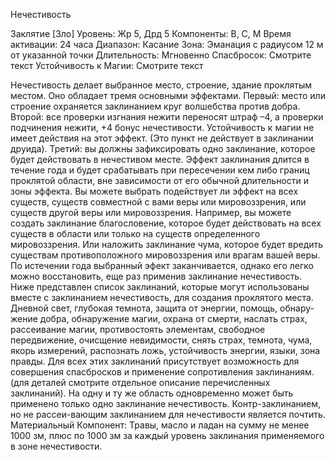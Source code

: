 
Нечестивость

Заклятие [Зло]
Уровень: Жр 5, Дрд 5
Компоненты: В, С, М
Время активации: 24 часа
Диапазон: Касание
Зона: Эманация с радиусом 12 м от
указанной точки
Длительность: Мгновенно
Спасбросок: Смотрите текст
Устойчивость к Магии: Смотрите текст

Нечестивость делает выбранное место, строение, здание проклятым местом. Оно обладает тремя основными
эффектами.
Первый: место или строение охраняется заклинанием круг волшебства
против добра.
Второй: все проверки изгнания нежити переносят штраф –4, а проверки
подчинения нежити, +4 бонус нечестивости. Устойчивость к магии не имеет
действия на этот эффект. (Это пункт не
действует в заклинании друида).
Третий: вы должны зафиксировать
одно заклинание, которое будет действовать в нечестивом месте. Эффект
заклинания длится в течение года и будет срабатывать при пересечении кем
либо границ проклятой области, вне
зависимости от его обычной длительности и зоны эффекта. Вы можете выбрать подействует ли эффект на всех
существ, существ совместной с вами
веры или мировоззрения, или существ
другой веры или мировоззрения. Например, вы можете создать заклинание
благословение, которое будет действовать на всех существ в области или
только на существ определенного мировоззрения. Или наложить заклинание
чума, которое будет вредить существам
противоположного мировоззрения или
врагам вашей веры. По истечении года
выбранный эфект заканчивается, однако
его легко можно восстановить, еще раз
применив заклинание нечестивость.
Ниже представлен список заклинаний, которые могут использованы вместе с заклинанием нечестивость, для
создания проклятого места.
Дневной свет, глубокая темнота, защита от энергии, помощь, обнару-жение добра, обнаружение магии, охрана
от смерти, наслать страх, рассеивание магии, противостоять элементам,
свободное передвижение, очисщение
невидимости, снять страх, темнота,
чума,
якорь измерений, распознать
ложь, устойчивость энергии, языки,
зона правды. Для всех этих заклинаний
присутствует возможность для совершения спасбросков и применение сопротивления заклинаниям. (для деталей
смотрите отдельное описание перечисленных заклинаний).
На одну и ту же область одновременно может быть применено только одно
заклинание нечестивость.
Контр-заклинанием, но не рассеи-вающим заклинанием для нечестивости
является почтить.
Материальный Компонент: Травы,
масло и ладан на сумму не менее 1000
зм, плюс по 1000 зм за каждый уровень
заклинания применяемого в зоне нечестивости.